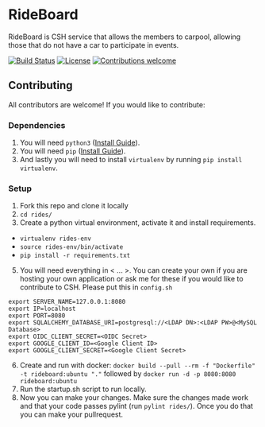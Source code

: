 # RideBoard

RideBoard is CSH service that allows the members to carpool, allowing those that do not have a car to participate in events.

[![Build Status](https://travis-ci.org/ag-ayush/rideboard.svg?branch=master)](https://travis-ci.org/ag-ayush/rideboard)
[![License](https://img.shields.io/github/license/mashape/apistatus.svg)](https://github.com/ag-ayush/rideboard/blob/master/LICENSE)
[![Contributions welcome](https://img.shields.io/badge/contributions-welcome-brightgreen.svg)](https://github.com/ag-ayush/rideboard/issues)

## Contributing
All contributors are welcome! If you would like to contribute:

### Dependencies
1. You will need `python3` ([Install Guide](https://docs.python-guide.org/starting/installation/#installation-guides)).
2. You will need `pip` ([Install Guide](https://packaging.python.org/tutorials/installing-packages/#ensure-you-can-run-pip-from-the-command-line)).
3. And lastly you will need to install `virtualenv` by running `pip install virtualenv`.

### Setup
1. Fork this repo and clone it locally
2. `cd rides/`
2. Create a python virtual environment, activate it and install requirements.
  - `virtualenv rides-env`
  - `source rides-env/bin/activate`
  - `pip install -r requirements.txt`
5. You will need everything in < ... >. You can create your own if you are hosting your own application or ask me for these if you would like to contribute to CSH. Please put this in `config.sh`
```
export SERVER_NAME=127.0.0.1:8080
export IP=localhost
export PORT=8080
export SQLALCHEMY_DATABASE_URI=postgresql://<LDAP DN>:<LDAP PW>@<MySQL Database>
export OIDC_CLIENT_SECRET=<OIDC Secret>
export GOOGLE_CLIENT_ID=<Google Client ID>
export GOOGLE_CLIENT_SECRET=<Google Client Secret>
```
6. Create and run with docker: `docker build --pull --rm -f "Dockerfile" -t rideboard:ubuntu "."` followed by `docker run -d -p 8080:8080 rideboard:ubuntu`
7. Run the startup.sh script to run locally.
8. Now you can make your changes. Make sure the changes made work and that your code passes pylint (run `pylint rides/`). Once you do that you can make your pullrequest.
